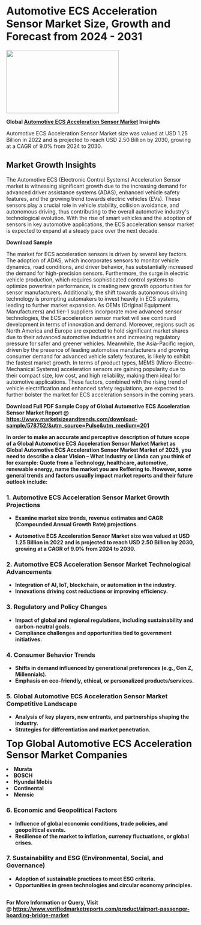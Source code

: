 <H1>Automotive ECS Acceleration Sensor Market Size, Growth and Forecast from 2024 - 2031</H1><img class="aligncenter size-medium wp-image-584254" src="https://thirdeyenews.in/wp-content/uploads/2024/09/Global-Market-Research-300x168.jpeg" alt="" width="300" height="168" /><p><strong>Global&nbsp;<a href="https://www.marketsizeandtrends.com/download-sample/578752/&amp;utm_source=Pulse&amp;utm_medium=201">Automotive ECS Acceleration Sensor Market</a> Insights</strong></p><p>Automotive ECS Acceleration Sensor Market size was valued at USD 1.25 Billion in 2022 and is projected to reach USD 2.50 Billion by 2030, growing at a CAGR of 9.0% from 2024 to 2030.</p><p><h2>Market Growth Insights</h2> <p>The Automotive ECS (Electronic Control Systems) Acceleration Sensor market is witnessing significant growth due to the increasing demand for advanced driver assistance systems (ADAS), enhanced vehicle safety features, and the growing trend towards electric vehicles (EVs). These sensors play a crucial role in vehicle stability, collision avoidance, and autonomous driving, thus contributing to the overall automotive industry's technological evolution. With the rise of smart vehicles and the adoption of sensors in key automotive applications, the ECS acceleration sensor market is expected to expand at a steady pace over the next decade.</p> <p><strong>Download Sample</strong></p> <p>The market for ECS acceleration sensors is driven by several key factors. The adoption of ADAS, which incorporates sensors to monitor vehicle dynamics, road conditions, and driver behavior, has substantially increased the demand for high-precision sensors. Furthermore, the surge in electric vehicle production, which requires sophisticated control systems to optimize powertrain performance, is creating new growth opportunities for sensor manufacturers. Additionally, the shift towards autonomous driving technology is prompting automakers to invest heavily in ECS systems, leading to further market expansion. As OEMs (Original Equipment Manufacturers) and tier-1 suppliers incorporate more advanced sensor technologies, the ECS acceleration sensor market will see continued development in terms of innovation and demand. Moreover, regions such as North America and Europe are expected to hold significant market shares due to their advanced automotive industries and increasing regulatory pressure for safer and greener vehicles. Meanwhile, the Asia-Pacific region, driven by the presence of leading automotive manufacturers and growing consumer demand for advanced vehicle safety features, is likely to exhibit the fastest market growth. In terms of product types, MEMS (Micro-Electro-Mechanical Systems) acceleration sensors are gaining popularity due to their compact size, low cost, and high reliability, making them ideal for automotive applications. These factors, combined with the rising trend of vehicle electrification and enhanced safety regulations, are expected to further bolster the market for ECS acceleration sensors in the coming years. <p><strong></p><p><span class=""><strong>Download Full PDF Sample Copy of Global Automotive ECS Acceleration Sensor Market Report</strong> @ <a href="https://www.marketsizeandtrends.com/download-sample/578752/&amp;utm_source=Pulse&amp;utm_medium=201" target="_blank">https://www.marketsizeandtrends.com/download-sample/578752/&amp;utm_source=Pulse&amp;utm_medium=201</a></span></p><p>In order to make an accurate and perceptive description of future scope of a Global&nbsp;Automotive ECS Acceleration Sensor Market Market as Global&nbsp;Automotive ECS Acceleration Sensor Market Market of 2025, you need to describe a clear Vision &ndash; What Industry or Linda can you think of for example: Quote from a Technology, healthcare, automotive, renewable energy, name the market you are Reffering to. However, some general trends and factors usually impact market reports and their future outlook include:</p><h3>1.&nbsp;<strong>Automotive ECS Acceleration Sensor Market Growth Projections</strong></h3><ul><li>Examine market size trends, revenue estimates and CAGR (Compounded Annual Growth Rate) projections.</li><li><p>Automotive ECS Acceleration Sensor Market size was valued at USD 1.25 Billion in 2022 and is projected to reach USD 2.50 Billion by 2030, growing at a CAGR of 9.0% from 2024 to 2030.</p></li></ul><h3>2.&nbsp;<strong>Automotive ECS Acceleration Sensor Market Technological Advancements</strong></h3><ul><li>Integration of AI, IoT, blockchain, or automation in the industry.</li><li>Innovations driving cost reductions or improving efficiency.</li></ul><h3>3.&nbsp;<strong>Regulatory and Policy Changes</strong></h3><ul><li>Impact of global and regional regulations, including sustainability and carbon-neutral goals.</li><li>Compliance challenges and opportunities tied to government initiatives.</li></ul><h3>4.&nbsp;<strong>Consumer Behavior Trends</strong></h3><ul><li>Shifts in demand influenced by generational preferences (e.g., Gen Z, Millennials).</li><li>Emphasis on eco-friendly, ethical, or personalized products/services.</li></ul><h3>5.&nbsp;<strong>Global Automotive ECS Acceleration Sensor Market Competitive Landscape</strong></h3><ul><li>Analysis of key players, new entrants, and partnerships shaping the industry.</li><li>Strategies for differentiation and market penetration.</li></ul><p data-pm-slice="1 1 []"><span style="color: inherit; font-family: inherit; font-size: 25px;">Top Global Automotive ECS Acceleration Sensor Market Companies</span></p><div class="" data-test-id=""><p><li>Murata</li><li> BOSCH</li><li> Hyundai Mobis</li><li> Continental</li><li> Memsic</li></p></div><h3>6.&nbsp;<strong>Economic and Geopolitical Factors</strong></h3><ul><li>Influence of global economic conditions, trade policies, and geopolitical events.</li><li>Resilience of the market to inflation, currency fluctuations, or global crises.</li></ul><h3>7.&nbsp;<strong>Sustainability and ESG (Environmental, Social, and Governance)</strong></h3><ul><li>Adoption of sustainable practices to meet ESG criteria.</li><li>Opportunities in green technologies and circular economy principles.</li></ul><h2><strong style="font-size: 14px;">For More Information or Query, Visit @&nbsp;</strong><a style="background-color: #ffffff; font-size: 14px;" href="https://www.marketsizeandtrends.com/report/automotive-ecs-acceleration-sensor-market/" target="_blank">https://www.verifiedmarketreports.com/product/airport-passenger-boarding-bridge-market</a></h2>
